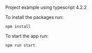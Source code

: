 Project example using typescript 4.2.2

To install the packages run:
```
npm install
```
To start the app run:
```
npm run start
```
